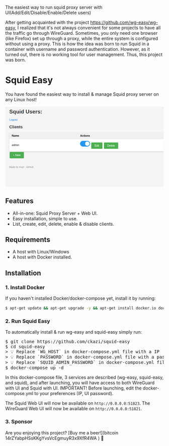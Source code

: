
The easiest way to run squid proxy server with UI(Add/Edit/Disable/Enable/Delete users)

After getting acquainted with the project https://github.com/wg-easy/wg-easy, I realized that it's not always convenient for some projects to have all the traffic go through WireGuard. Sometimes, you only need one browser (like Firefox) set up through a proxy, while the entire system is configured without using a proxy. This is how the idea was born to run Squid in a container with username and password authentication. However, as it turned out, there is no working tool for user management. Thus, this project was born.

# Squid Easy

You have found the easiest way to install & manage Squid proxy server on any Linux host!

<p align="center">
  <img src="./assets/screenshot.png" width="802" />
</p>

## Features

* All-in-one: Squid Proxy Server + Web UI.
* Easy installation, simple to use.
* List, create, edit, delete, enable & disable clients.

## Requirements

* A host with Linux/Windows
* A host with Docker installed.

## Installation

### 1. Install Docker

If you haven't installed Docker/docker-compose yet, install it by running:

```bash
$ apt-get update && apt-get upgrade -y && apt-get install docker.io docker-compose -y
```

### 2. Run Squid Easy

To automatically install & run wg-easy and squid-easy simply run:

<pre>
$ git clone https://github.com/ckazi/squid-easy
$ cd squid-easy
> 💡 Replace `WG_HOST` in docker-compose.yml file with a IP  of your server.
> 💡 Replace `PASSWORD` in docker-compose.yml file with a password to log in on the Web UI for WireGuard.
> 💡 Replace `SQUID_ADMIN_PASSWORD` in docker-compose.yml file with a password to log in on the Web UI for Squid.
$ docker-compose up -d
</pre>

In this docker-compose file, 3 services are described (wg-easy, squid-easy, and squid), and after launching, you will have access to both WireGuard with UI and Squid with UI.
IMPORTANT! Before launching, edit the docker-compose.yml to your preferences (IP, UI password).

The Squid Web UI will now be available on `http://0.0.0.0:51823`.
The WireGuard Web UI will now be available on `http://0.0.0.0:51821`.

### 3. Sponsor

Are you enjoying this project? [Buy me a beer!](bitcoin 14rZYabpHSsKKgYvsVcEgmuyR3x9XfR4WA ) 🍻